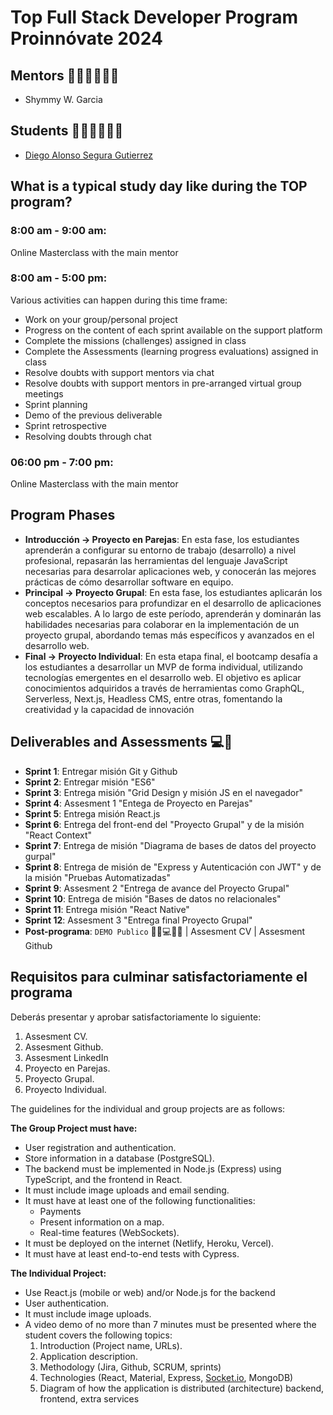 
# Top Full Stack Developer Program Proinnóvate 2024

## Mentors 👩🏻‍🏫👨🏼‍🏫
- Shymmy W. Garcia

## Students 👩🏻‍💻🧑🏼‍💻

- [Diego Alonso Segura Gutierrez](./profiles/example-perfil-estudiante.md)

## What is a typical study day like during the TOP program?

### 8:00 am - 9:00 am:

Online Masterclass with the main mentor

### 8:00 am - 5:00 pm:

Various activities can happen during this time frame:

- Work on your group/personal project
- Progress on the content of each sprint available on the support platform
- Complete the missions (challenges) assigned in class
- Complete the Assessments (learning progress evaluations) assigned in class
- Resolve doubts with support mentors via chat
- Resolve doubts with support mentors in pre-arranged virtual group meetings
- Sprint planning
- Demo of the previous deliverable
- Sprint retrospective
- Resolving doubts through chat

### 06:00 pm - 7:00 pm:

Online Masterclass with the main mentor

## Program Phases

- **Introducción -> Proyecto en Parejas**: En esta fase, los estudiantes aprenderán a configurar su entorno de trabajo (desarrollo) a nivel profesional, repasarán las herramientas del lenguaje JavaScript necesarias para desarrolar aplicaciones web, y conocerán las mejores prácticas de cómo desarrollar software en equipo.
- **Principal ->  Proyecto Grupal**: En esta fase, los estudiantes aplicarán los conceptos necesarios para profundizar en el desarrollo de aplicaciones web escalables. A lo largo de este período, aprenderán y dominarán las habilidades necesarias para colaborar en la implementación de un proyecto grupal, abordando temas más específicos y avanzados en el desarrollo web.
- **Final -> Proyecto Individual**: En esta etapa final, el bootcamp desafía a los estudiantes a desarrollar un MVP de forma individual, utilizando tecnologías emergentes en el desarrollo web. El objetivo es aplicar conocimientos adquiridos a través de herramientas como GraphQL, Serverless, Next.js, Headless CMS, entre otras, fomentando la creatividad y la capacidad de innovación

## Deliverables and Assessments 💻🤝

- **Sprint 1**: Entregar misión Git y Github
- **Sprint 2**: Entregar misión "ES6"
- **Sprint 3**: Entrega misión "Grid Design y misión JS en el navegador"
- **Sprint 4**: Assesment 1 "Entega de Proyecto en Parejas"
- **Sprint 5**: Entrega misión React.js
- **Sprint 6**: Entrega del front-end del "Proyecto Grupal" y de la misión "React Context"
- **Sprint 7**: Entrega de misión "Diagrama de bases de datos del proyecto gurpal"
- **Sprint 8**: Entrega de misión de "Express y Autenticación con JWT" y de la misión "Pruebas Automatizadas"
- **Sprint 9**: Assesment 2  "Entrega de avance del Proyecto Grupal"
- **Sprint 10**: Entrega de misión "Bases de datos no relacionales"
- **Sprint 11**: Entrega misión "React Native"
- **Sprint 12**: Assesment 3  "Entrega final Proyecto Grupal"
- **Post-programa**: `DEMO Publico` 🎊🎉💻🎊🎉 | Assesment CV | Assesment Github

## Requisitos para culminar satisfactoriamente el programa

Deberás presentar y aprobar satisfactoriamente lo siguiente:

1. Assesment CV.
2. Assesment Github.
3. Assesment LinkedIn
4. Proyecto en Parejas.
5. Proyecto Grupal.
6. Proyecto Individual.

The guidelines for the individual and group projects are as follows:

**The Group Project must have:**

- User registration and authentication.
- Store information in a database (PostgreSQL).
- The backend must be implemented in Node.js (Express) using TypeScript, and the frontend in React.
- It must include image uploads and email sending.
- It must have at least one of the following functionalities:
  - Payments
  - Present information on a map.
  - Real-time features (WebSockets).
- It must be deployed on the internet (Netlify, Heroku, Vercel).
- It must have at least end-to-end tests with Cypress.

**The Individual Project:**

- Use React.js (mobile or web) and/or Node.js for the backend
- User authentication.
- It must include image uploads.
- A video demo of no more than 7 minutes must be presented where the student covers the following topics:
  1. Introduction (Project name, URLs).
  2. Application description.
  3. Methodology (Jira, Github, SCRUM, sprints)
  4. Technologies (React, Material, Express, [Socket.io](http://socket.io/), MongoDB)
  5. Diagram of how the application is distributed (architecture) backend, frontend, extra services
